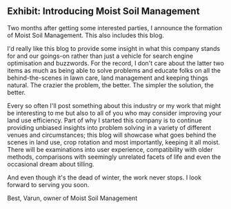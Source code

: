 ## Exhibit: Introducing Moist Soil Management

Two months after getting some interested parties, I announce the formation of Moist Soil Management. This also includes this blog.

I'd really like this blog to provide some insight in what this company stands for and our goings-on rather than just a vehicle for search engine optimisation and buzzwords. For the record, I don't care about the latter two items as much as being able to solve problems and educate folks on all the behind-the-scenes in lawn care, land management and keeping things natural. The crazier the problem, the better. The simpler the solution, the better.

Every so often I'll post something about this industry or my work that might be interesting to me but also to all of you who may consider improving your land use efficiency. Part of why I started this company is to continue providing unbiased insights into problem solving in a variety of different venues and circumstances; this blog will showcase what goes behind the scenes in land use, crop rotation and most importantly, keeping it all moist. There will be examinations into user experience, compatibility with older methods, comparisons with seemingly unrelated facets of life and even the occasional dream about tilling.

And even though it's the dead of winter, the work never stops. I look forward to serving you soon.

Best,
Varun, owner of Moist Soil Management
